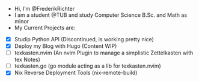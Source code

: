 - Hi, I’m @FrederikRichter
- I am a student @TUB and study Computer Science B.Sc. and Math as minor
- My Current Projects are:
- [x] Studip Python API (Discontinued, is working pretty nice)
- [x] Deploy my Blog with Hugo (Content WIP) 
- [ ] texkasten.nvim (An nvim Plugin to manage a simplistic Zettelkasten with tex Notes)
- [ ] texkasten.go (go module acting as a lib for texkasten.nvim)
- [x] Nix Reverse Deployment Tools (nix-remote-build)
<!---
FrederikRichter/FrederikRichter is a ✨ special ✨ repository because its `README.md` (this file) appears on your GitHub profile.
You can click the Preview link to take a look at your changes.
--->
